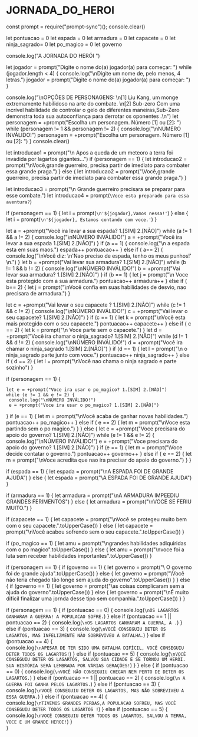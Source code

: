 # JORNADA_DO_HEROI
const prompt = require("prompt-sync")(); 
console.clear()

let pontuacao = 0
let espada = 0 
let armadura = 0
let capacete = 0
let ninja_sagrado= 0
let po_magico = 0
let governo

console.log("A JORNADA DO HERÓI ")

let jogador = prompt("Digite o nome do(a) jogador(a) para começar: ")
while (jogador.length < 4) {
    console.log("\nDigite um nome de, pelo menos, 4 letras.")
    jogador = prompt("Digite o nome do(a) jogador(a) para começar: ")
}

console.log("\nOPÇÕES DE PERSONAGENS: \n[1] Liu Kang, um monge extremamente habilidoso na arte do combate. \n[2] Sub-zero Com uma incrível habilidade de controlar o gelo de diferentes maneiras,Sub-Zero demonstra toda sua autoconfiança para derrotar os oponentes .\n")
let personagem = +prompt("Escolha um personagem. Número [1] ou [2]: ")
while (personagem != 1 && personagem != 2) {
    console.log("\nNÚMERO INVÁLIDO!")
    personagem = +prompt("Escolha um personagem. Número [1] ou [2]: ")
}
console.clear()

let introducao1 = prompt("\n Apos a queda de um meteoro a terra foi invadida por lagartos gigantes...")
if (personagem == 1) {
    let introducao2 = prompt("\nVocê,grande guerreiro, precisa partir de imediato para  combater essa grande praga.")
} else {
    let introducao2 = prompt("\Você,grande guerreiro, precisa partir de imediato para  combater essa grande praga.")
}

let introducao3 = prompt("\n Grande guerreiro precisara se preparar para esse combate.")
let introducao4 = prompt(`\Voce esta preparado para essa aventura?`)

if (personagem == 1) {
    let i = prompt(`\n'${jogador},Vamos nessa!'`)
} else {
    let i = prompt(`\n'${jogador}, Estamos contando com voce.'`)
}

let a = +prompt("Você ira levar a sua espada? 1.[SIM] 2.[NÃO]")
while (a != 1 && a != 2) {
    console.log("\nNÚMERO INVÁLIDO!")
    a = +prompt("Você ira levar a sua espada 1.[SIM] 2.[NÃO]")
}
if (a == 1) {
    console.log("\n a espada esta em suas maos.")
    espada++
    pontuacao++
} else if ( a== 2) {
    console.log("\nVocê diz: \n'Nao preciso de espada, tenho os meus punhos!' \n.")
}
let b = +prompt("Vai levar sua armadura? 1.[SIM] 2.[NÃO]")
while (b != 1 && b != 2) {
    console.log("\nNÚMERO INVÁLIDO!")
    b = +prompt("Vai levar sua armadura? 1.[SIM] 2.[NÃO]")
}
if (b == 1) {
    let j = prompt("\n Voce esta protegido com a sua armadura.")
    pontuacao++
    armadura++
} else if ( b== 2) {
    let j = prompt("\nVocê confia em suas habilidades de desvio, nao precisara de armadura.")
}

let c = +prompt("Vai levar o seu capacete ? 1.[SIM] 2.[NÃO]")
while (c != 1 && c != 2) {
    console.log("\nNÚMERO INVÁLIDO!")
    c = +prompt("Vai levar o seu capacete? 1.[SIM] 2.[NÃO]")
}
if (c == 1) {
    let k = prompt("\nVocê esta mais protegido com o seu capacete.")
    pontuacao++
    capacete++
} else if ( c == 2) {
    let k = prompt("\n Voce parte sem o capacete.")
}
let d = +prompt("Você ira chamar o ninja_sagrado? 1.[SIM] 2.[NÃO]")
while (d != 1 && d != 2) {
    console.log("\nNÚMERO INVÁLIDO!")
    d = +prompt("Você ira chamar o ninja_sagrado 1.[SIM] 2.[NÃO]")
}
if (d == 1) {
    let l = prompt("\n o ninja_sagrado parte junto com voce.")
    pontuacao++
    ninja_sagrado++
} else if ( d == 2) {
    let l = prompt("\nVocê nao chama o ninja sagrado e parte sozinho")
}

if (personagem == 1) {
    
    let e = +prompt("Voce ira usar o po_magico? 1.[SIM] 2.[NÃO]")
    while (e != 1 && e != 2) {
     console.log("\nNÚMERO INVÁLIDO!")
     e = +prompt("Voce ira usar o po_magico? 1.[SIM] 2.[NÃO]")
}
if (e == 1) {
    let m = prompt("\nVocê acaba de ganhar novas habilidades.")
    pontuacao++
    po_magico++
} else if ( e == 2) {
    let m = prompt("\nVoce esta partindo sem o po magico.")
}
} else {
    let e = +prompt("Voce precisara do apoio do governo? 1.[SIM] 2.[NÃO]")
    while (e != 1 && e != 2) {
     console.log("\nNÚMERO INVÁLIDO!")
     e = +prompt("Voce precisara do apoio do governo? 1.[SIM] 2.[NÃO]")
}
if (e == 1) {
    let m = prompt("\Voce decide contatar o governo.")
    pontuacao++
    governo++
} else if ( e == 2) {
    let m = prompt("\nVoce acredita que nao ira precisar do apoio do governo.")
}
}

if (espada == 1) {
    let espada = prompt("\nA ESPADA FOI DE GRANDE AJUDA")
} else {
    let espada = prompt("\A ESPADA FOI DE GRANDE AJUDA")
}

if (armadura == 1) {
    let armadura = prompt("\nA ARMADURA IMPEEDIU GRANDES FERIMENTOS")
} else {
    let armadura = prompt("\nVOCE SE FERIU MUITO.")
}

if (capacete == 1) {
    let capacete = prompt("\nVocê se protegeu muito bem com o seu capacete.".toUpperCase())
} else {
    let capacete = prompt("\nVocê acabou sofrendo sem o seu capacete.".toUpperCase())
}

if (po_magico == 1) {
    let amu = prompt("\ngrandes habilidades adiquiridas com o po magico".toUpperCase())
} else {
    let amu = prompt("\nvoce foi a luta sem receber habilidades importantes".toUpperCase())
}

if (personagem == 1) {
    if (governo == 1) {
        let governo = prompt("\ O governo foi de grande ajuda".toUpperCase())
    } else {
        let governo = prompt("\Você não teria chegado tão longe sem ajuda do governo".toUpperCase())
    }
} else {
    if (governo == 1) {
        let governo = prompt("\as coisas complicaram sem a ajuda do governo".toUpperCase())
    } else {
        let governo = prompt("\nÉ muito difícil finalizar uma jornda desse tipo sem companhia.".toUpperCase())
    }
}

if (personagem == 1) {
 if (pontuacao == 0) {
    console.log(`\nOS LAGARTOS GANHARAM A GUERRA! A POPULACAO SOFRE.`)
 } else if (pontuacao == 1 || pontuacao == 2) {
    console.log(`\nOS LAGARTOS GANHARAM A GUERRA, A .`)
 } else if (pontuacao == 3) {
    console.log(`\nVOCÊ CONSEGUIU DETER OS LAGARTOS, MAS INFELIZMENTE NÃO SOBREVIVEU À BATALHA.`)
 } else if (pontuacao == 4) {    
    console.log(`\nAPESAR DE TER SIDO UMA BATALHA DIFÍCIL, VOCÊ CONSEGUIU DETER TODOS OS LAGARTOS!`)
 } else if (pontuacao == 5) {
    console.log(`\nVOCÊ CONSEGUIU DETER OS LAGARTOS, SALVOU SUA CIDADE E SE TORNOU UM HERÓI. SUA HISTÓRIA SERÁ LEMBRADA POR VÁRIAS GERAÇÕES!`)
 }
} else {
  if (pontuacao == 0) {
    console.log(`\nVOCÊ NÃO CONSEGUIU CHEGAR NEM PERTO DE DETER OS LAGARTOS.`)
 } else if (pontuacao == 1 || pontuacao == 2) {
    console.log(`\n A GUERRA FOI GANHA PELOS LAGARTOS.`)
 } else if (pontuacao == 3) {
    console.log(`\nVOCÊ CONSEGUIU DETER OS LAGARTOS, MAS NÃO SOBREVIVEU A ESSA GUERRA.`)
 } else if (pontuacao == 4) {    
    console.log(`\nTIVEMOS GRANDES PERDAS,A POPULACAO SOFREU, MAS VOCÊ CONSEGUIU DETER TODOS OS LAGARTOS !`)
 } else if (pontuacao == 5) {
    console.log(`\nVOCÊ CONSEGUIU DETER TODOS OS LAGARTOS, SALVOU A TERRA, VOCE E UM GRANDE HEROI!`)
 }   
}

